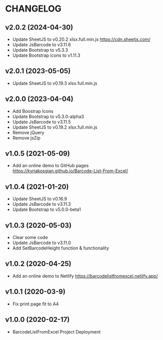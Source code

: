 # CHANGELOG

## v2.0.2 (2024-04-30)

* Update SheetJS to v0.20.2 xlsx.full.min.js  https://cdn.sheetjs.com/
* Update JsBarcode to v3.11.6
* Update Bootstrap to v5.3.3
* Update Bootstrap icons to v1.11.3

## v2.0.1 (2023-05-05) 

* Update SheetJS to v0.19.3 xlsx.full.min.js

## v2.0.0 (2023-04-04)

* Add Boostrap Icons 
* Update Bootstrap to v5.3.0-alpha3
* Update JsBarcode to v3.11.5
* Update SheetJS to v0.19.2 xlsx.full.min.js
* Remove jQuery
* Remove jsZip

## v1.0.5 (2021-05-09)

* Add an online demo to GitHub pages
  https://kyriakosgian.github.io/Barcode-List-From-Excel/

## v1.0.4 (2021-01-20)

* Update SheetJS to v0.16.9
* Update JsBarcode to v3.11.3
* Update Bootstrap to v5.0.0-beta1

## v1.0.3 (2020-05-03)

* Clear some code
* Update JsBarcode to v3.11.0
* Add SetBarcodeHeight function & functionality

## v1.0.2 (2020-04-25)

* Add an online demo to Netlify
 https://barcodelistfromexcel.netlify.app/

## v1.0.1 (2020-03-9)

* Fix print page fit to A4

## v1.0.0 (2020-02-17)

* BarcodeListFromExcel Project Deployment